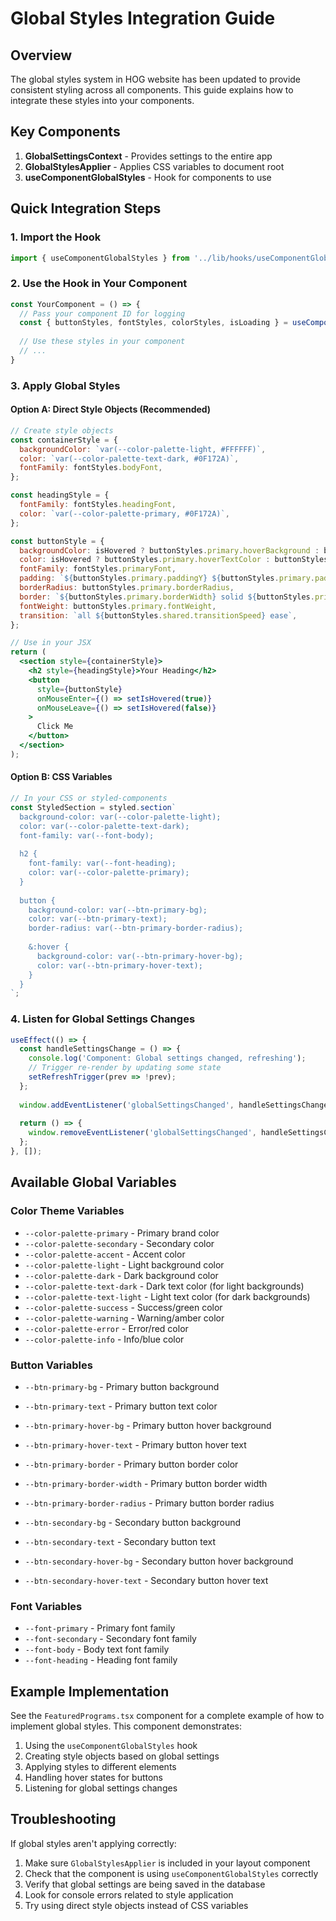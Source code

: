 # Global Styles Integration Guide

## Overview

The global styles system in HOG website has been updated to provide consistent styling across all components. This guide explains how to integrate these styles into your components.

## Key Components

1. **GlobalSettingsContext** - Provides settings to the entire app
2. **GlobalStylesApplier** - Applies CSS variables to document root 
3. **useComponentGlobalStyles** - Hook for components to use

## Quick Integration Steps

### 1. Import the Hook

```jsx
import { useComponentGlobalStyles } from '../lib/hooks/useComponentGlobalStyles';
```

### 2. Use the Hook in Your Component

```jsx
const YourComponent = () => {
  // Pass your component ID for logging
  const { buttonStyles, fontStyles, colorStyles, isLoading } = useComponentGlobalStyles('YourComponentName');
  
  // Use these styles in your component
  // ...
}
```

### 3. Apply Global Styles

#### Option A: Direct Style Objects (Recommended)

```jsx
// Create style objects
const containerStyle = {
  backgroundColor: `var(--color-palette-light, #FFFFFF)`,
  color: `var(--color-palette-text-dark, #0F172A)`,
  fontFamily: fontStyles.bodyFont,
};

const headingStyle = {
  fontFamily: fontStyles.headingFont,
  color: `var(--color-palette-primary, #0F172A)`,
};

const buttonStyle = {
  backgroundColor: isHovered ? buttonStyles.primary.hoverBackground : buttonStyles.primary.background,
  color: isHovered ? buttonStyles.primary.hoverTextColor : buttonStyles.primary.textColor,
  fontFamily: fontStyles.primaryFont,
  padding: `${buttonStyles.primary.paddingY} ${buttonStyles.primary.paddingX}`,
  borderRadius: buttonStyles.primary.borderRadius,
  border: `${buttonStyles.primary.borderWidth} solid ${buttonStyles.primary.borderColor}`,
  fontWeight: buttonStyles.primary.fontWeight,
  transition: `all ${buttonStyles.shared.transitionSpeed} ease`,
};

// Use in your JSX
return (
  <section style={containerStyle}>
    <h2 style={headingStyle}>Your Heading</h2>
    <button 
      style={buttonStyle}
      onMouseEnter={() => setIsHovered(true)}
      onMouseLeave={() => setIsHovered(false)}
    >
      Click Me
    </button>
  </section>
);
```

#### Option B: CSS Variables

```jsx
// In your CSS or styled-components
const StyledSection = styled.section`
  background-color: var(--color-palette-light);
  color: var(--color-palette-text-dark);
  font-family: var(--font-body);
  
  h2 {
    font-family: var(--font-heading);
    color: var(--color-palette-primary);
  }
  
  button {
    background-color: var(--btn-primary-bg);
    color: var(--btn-primary-text);
    border-radius: var(--btn-primary-border-radius);
    
    &:hover {
      background-color: var(--btn-primary-hover-bg);
      color: var(--btn-primary-hover-text);
    }
  }
`;
```

### 4. Listen for Global Settings Changes

```jsx
useEffect(() => {
  const handleSettingsChange = () => {
    console.log('Component: Global settings changed, refreshing');
    // Trigger re-render by updating some state
    setRefreshTrigger(prev => !prev); 
  };
  
  window.addEventListener('globalSettingsChanged', handleSettingsChange);
  
  return () => {
    window.removeEventListener('globalSettingsChanged', handleSettingsChange);
  };
}, []);
```

## Available Global Variables

### Color Theme Variables
- `--color-palette-primary` - Primary brand color
- `--color-palette-secondary` - Secondary color
- `--color-palette-accent` - Accent color
- `--color-palette-light` - Light background color
- `--color-palette-dark` - Dark background color 
- `--color-palette-text-dark` - Dark text color (for light backgrounds)
- `--color-palette-text-light` - Light text color (for dark backgrounds)
- `--color-palette-success` - Success/green color
- `--color-palette-warning` - Warning/amber color
- `--color-palette-error` - Error/red color
- `--color-palette-info` - Info/blue color

### Button Variables
- `--btn-primary-bg` - Primary button background
- `--btn-primary-text` - Primary button text color
- `--btn-primary-hover-bg` - Primary button hover background
- `--btn-primary-hover-text` - Primary button hover text
- `--btn-primary-border` - Primary button border color
- `--btn-primary-border-width` - Primary button border width
- `--btn-primary-border-radius` - Primary button border radius

- `--btn-secondary-bg` - Secondary button background
- `--btn-secondary-text` - Secondary button text
- `--btn-secondary-hover-bg` - Secondary button hover background
- `--btn-secondary-hover-text` - Secondary button hover text

### Font Variables
- `--font-primary` - Primary font family
- `--font-secondary` - Secondary font family
- `--font-body` - Body text font family
- `--font-heading` - Heading font family

## Example Implementation

See the `FeaturedPrograms.tsx` component for a complete example of how to implement global styles. This component demonstrates:

1. Using the `useComponentGlobalStyles` hook
2. Creating style objects based on global settings
3. Applying styles to different elements
4. Handling hover states for buttons
5. Listening for global settings changes

## Troubleshooting

If global styles aren't applying correctly:

1. Make sure `GlobalStylesApplier` is included in your layout component
2. Check that the component is using `useComponentGlobalStyles` correctly
3. Verify that global settings are being saved in the database
4. Look for console errors related to style application
5. Try using direct style objects instead of CSS variables 